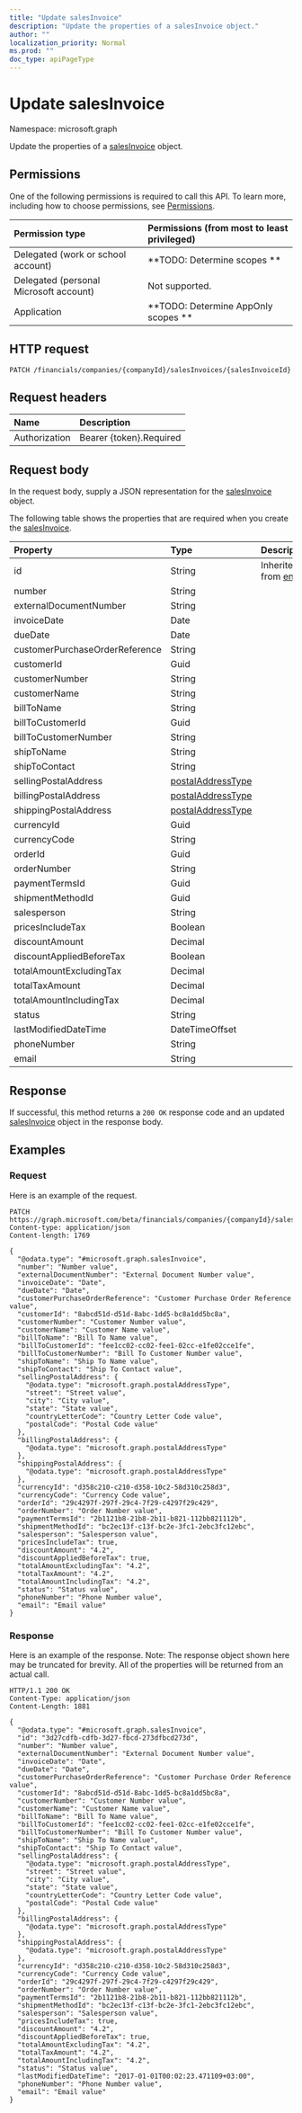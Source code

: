 ```yaml
---
title: "Update salesInvoice"
description: "Update the properties of a salesInvoice object."
author: ""
localization_priority: Normal
ms.prod: ""
doc_type: apiPageType
---
```


# Update salesInvoice

Namespace: microsoft.graph

Update the properties of a [salesInvoice](../resources/salesinvoice.md) object.

## Permissions
One of the following permissions is required to call this API. To learn more, including how to choose permissions, see [Permissions](/concepts/permissions-reference.md).

|Permission type|Permissions (from most to least privileged)|
|:---|:---|
|Delegated (work or school account)|**TODO: Determine scopes **|
|Delegated (personal Microsoft account)|Not supported.|
|Application|**TODO: Determine AppOnly scopes **|

## HTTP request
<!-- {
  "blockType": "ignored"
}
-->
``` http
PATCH /financials/companies/{companyId}/salesInvoices/{salesInvoiceId}
```

## Request headers
|Name|Description|
|:---|:---|
|Authorization|Bearer {token}.Required|

## Request body
In the request body, supply a JSON representation for the [salesInvoice](../resources/salesinvoice.md) object.

The following table shows the properties that are required when you create the [salesInvoice](../resources/salesinvoice.md).

|Property|Type|Description|
|:---|:---|:---|
|id|String| Inherited from [entity](../resources/entity.md)|
|number|String||
|externalDocumentNumber|String||
|invoiceDate|Date||
|dueDate|Date||
|customerPurchaseOrderReference|String||
|customerId|Guid||
|customerNumber|String||
|customerName|String||
|billToName|String||
|billToCustomerId|Guid||
|billToCustomerNumber|String||
|shipToName|String||
|shipToContact|String||
|sellingPostalAddress|[postalAddressType](../resources/postaladdresstype.md)||
|billingPostalAddress|[postalAddressType](../resources/postaladdresstype.md)||
|shippingPostalAddress|[postalAddressType](../resources/postaladdresstype.md)||
|currencyId|Guid||
|currencyCode|String||
|orderId|Guid||
|orderNumber|String||
|paymentTermsId|Guid||
|shipmentMethodId|Guid||
|salesperson|String||
|pricesIncludeTax|Boolean||
|discountAmount|Decimal||
|discountAppliedBeforeTax|Boolean||
|totalAmountExcludingTax|Decimal||
|totalTaxAmount|Decimal||
|totalAmountIncludingTax|Decimal||
|status|String||
|lastModifiedDateTime|DateTimeOffset||
|phoneNumber|String||
|email|String||



## Response
If successful, this method returns a `200 OK` response code and an updated [salesInvoice](../resources/salesinvoice.md) object in the response body.

## Examples

### Request
Here is an example of the request.
<!-- {
  "blockType": "request",
  "name": "update_salesinvoice"
}
-->
``` http
PATCH https://graph.microsoft.com/beta/financials/companies/{companyId}/salesInvoices/{salesInvoiceId}
Content-type: application/json
Content-length: 1769

{
  "@odata.type": "#microsoft.graph.salesInvoice",
  "number": "Number value",
  "externalDocumentNumber": "External Document Number value",
  "invoiceDate": "Date",
  "dueDate": "Date",
  "customerPurchaseOrderReference": "Customer Purchase Order Reference value",
  "customerId": "8abcd51d-d51d-8abc-1dd5-bc8a1dd5bc8a",
  "customerNumber": "Customer Number value",
  "customerName": "Customer Name value",
  "billToName": "Bill To Name value",
  "billToCustomerId": "fee1cc02-cc02-fee1-02cc-e1fe02cce1fe",
  "billToCustomerNumber": "Bill To Customer Number value",
  "shipToName": "Ship To Name value",
  "shipToContact": "Ship To Contact value",
  "sellingPostalAddress": {
    "@odata.type": "microsoft.graph.postalAddressType",
    "street": "Street value",
    "city": "City value",
    "state": "State value",
    "countryLetterCode": "Country Letter Code value",
    "postalCode": "Postal Code value"
  },
  "billingPostalAddress": {
    "@odata.type": "microsoft.graph.postalAddressType"
  },
  "shippingPostalAddress": {
    "@odata.type": "microsoft.graph.postalAddressType"
  },
  "currencyId": "d358c210-c210-d358-10c2-58d310c258d3",
  "currencyCode": "Currency Code value",
  "orderId": "29c4297f-297f-29c4-7f29-c4297f29c429",
  "orderNumber": "Order Number value",
  "paymentTermsId": "2b1121b8-21b8-2b11-b821-112bb821112b",
  "shipmentMethodId": "bc2ec13f-c13f-bc2e-3fc1-2ebc3fc12ebc",
  "salesperson": "Salesperson value",
  "pricesIncludeTax": true,
  "discountAmount": "4.2",
  "discountAppliedBeforeTax": true,
  "totalAmountExcludingTax": "4.2",
  "totalTaxAmount": "4.2",
  "totalAmountIncludingTax": "4.2",
  "status": "Status value",
  "phoneNumber": "Phone Number value",
  "email": "Email value"
}
```

### Response
Here is an example of the response. Note: The response object shown here may be truncated for brevity. All of the properties will be returned from an actual call.
<!-- {
  "blockType": "response",
  "truncated": true
}
-->
``` http
HTTP/1.1 200 OK
Content-Type: application/json
Content-Length: 1881

{
  "@odata.type": "#microsoft.graph.salesInvoice",
  "id": "3d27cdfb-cdfb-3d27-fbcd-273dfbcd273d",
  "number": "Number value",
  "externalDocumentNumber": "External Document Number value",
  "invoiceDate": "Date",
  "dueDate": "Date",
  "customerPurchaseOrderReference": "Customer Purchase Order Reference value",
  "customerId": "8abcd51d-d51d-8abc-1dd5-bc8a1dd5bc8a",
  "customerNumber": "Customer Number value",
  "customerName": "Customer Name value",
  "billToName": "Bill To Name value",
  "billToCustomerId": "fee1cc02-cc02-fee1-02cc-e1fe02cce1fe",
  "billToCustomerNumber": "Bill To Customer Number value",
  "shipToName": "Ship To Name value",
  "shipToContact": "Ship To Contact value",
  "sellingPostalAddress": {
    "@odata.type": "microsoft.graph.postalAddressType",
    "street": "Street value",
    "city": "City value",
    "state": "State value",
    "countryLetterCode": "Country Letter Code value",
    "postalCode": "Postal Code value"
  },
  "billingPostalAddress": {
    "@odata.type": "microsoft.graph.postalAddressType"
  },
  "shippingPostalAddress": {
    "@odata.type": "microsoft.graph.postalAddressType"
  },
  "currencyId": "d358c210-c210-d358-10c2-58d310c258d3",
  "currencyCode": "Currency Code value",
  "orderId": "29c4297f-297f-29c4-7f29-c4297f29c429",
  "orderNumber": "Order Number value",
  "paymentTermsId": "2b1121b8-21b8-2b11-b821-112bb821112b",
  "shipmentMethodId": "bc2ec13f-c13f-bc2e-3fc1-2ebc3fc12ebc",
  "salesperson": "Salesperson value",
  "pricesIncludeTax": true,
  "discountAmount": "4.2",
  "discountAppliedBeforeTax": true,
  "totalAmountExcludingTax": "4.2",
  "totalTaxAmount": "4.2",
  "totalAmountIncludingTax": "4.2",
  "status": "Status value",
  "lastModifiedDateTime": "2017-01-01T00:02:23.471109+03:00",
  "phoneNumber": "Phone Number value",
  "email": "Email value"
}
```

